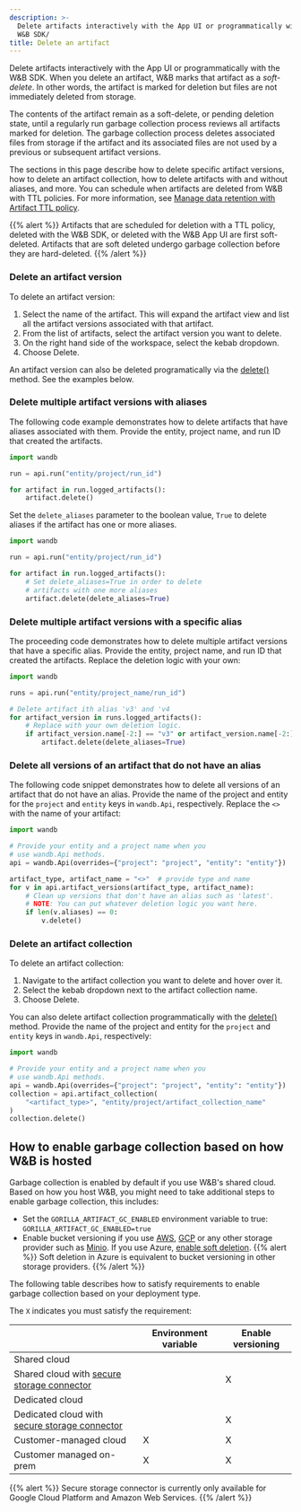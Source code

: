 ```yaml
---
description: >-
  Delete artifacts interactively with the App UI or programmatically with the
  W&B SDK/
title: Delete an artifact
---
```


Delete artifacts interactively with the App UI or programmatically with the W&B SDK. When you delete an artifact, W&B marks that artifact as a *soft-delete*. In other words, the artifact is marked for deletion but files are not immediately deleted from storage. 

The contents of the artifact remain as a soft-delete, or pending deletion state, until a regularly run garbage collection process reviews all artifacts marked for deletion. The garbage collection process deletes associated files from storage if the artifact and its associated files are not used by a previous or subsequent artifact versions. 

The sections in this page describe how to delete specific artifact versions, how to delete an artifact collection, how to delete artifacts with and without aliases, and more. You can schedule when artifacts are deleted from W&B with TTL policies. For more information, see [Manage data retention with Artifact TTL policy](./ttl.md).

{{% alert %}}
Artifacts that are scheduled for deletion with a TTL policy, deleted with the W&B SDK, or deleted with the W&B App UI are first soft-deleted. Artifacts that are soft deleted undergo garbage collection before they are hard-deleted.
{{% /alert %}}

### Delete an artifact version

To delete an artifact version:

1. Select the name of the artifact. This will expand the artifact view and list all the artifact versions associated with that artifact.
2. From the list of artifacts, select the artifact version you want to delete.
3. On the right hand side of the workspace, select the kebab dropdown.
4. Choose Delete.

An artifact version can also be deleted programatically via the [delete()](/ref/python/artifact#delete) method. See the examples below. 

### Delete multiple artifact versions with aliases

The following code example demonstrates how to delete artifacts that have aliases associated with them. Provide the entity, project name, and run ID that created the artifacts.

```python
import wandb

run = api.run("entity/project/run_id")

for artifact in run.logged_artifacts():
    artifact.delete()
```

Set the `delete_aliases` parameter to the boolean value, `True` to delete aliases if the artifact has one or more aliases.

```python
import wandb

run = api.run("entity/project/run_id")

for artifact in run.logged_artifacts():
    # Set delete_aliases=True in order to delete
    # artifacts with one more aliases
    artifact.delete(delete_aliases=True)
```

### Delete multiple artifact versions with a specific alias

The proceeding code demonstrates how to delete multiple artifact versions that have a specific alias. Provide the entity, project name, and run ID that created the artifacts. Replace the deletion logic with your own:

```python
import wandb

runs = api.run("entity/project_name/run_id")

# Delete artifact ith alias 'v3' and 'v4
for artifact_version in runs.logged_artifacts():
    # Replace with your own deletion logic.
    if artifact_version.name[-2:] == "v3" or artifact_version.name[-2:] == "v4":
        artifact.delete(delete_aliases=True)
```

### Delete all versions of an artifact that do not have an alias

The following code snippet demonstrates how to delete all versions of an artifact that do not have an alias. Provide the name of the project and entity for the `project` and `entity` keys in `wandb.Api`, respectively. Replace the `<>` with the name of your artifact:

```python
import wandb

# Provide your entity and a project name when you
# use wandb.Api methods.
api = wandb.Api(overrides={"project": "project", "entity": "entity"})

artifact_type, artifact_name = "<>"  # provide type and name
for v in api.artifact_versions(artifact_type, artifact_name):
    # Clean up versions that don't have an alias such as 'latest'.
    # NOTE: You can put whatever deletion logic you want here.
    if len(v.aliases) == 0:
        v.delete()
```

### Delete an artifact collection

To delete an artifact collection:

1. Navigate to the artifact collection you want to delete and hover over it.
3. Select the kebab dropdown next to the artifact collection name.
4. Choose Delete.

You can also delete artifact collection programmatically with the [delete()](../../ref/python/artifact.md#delete) method. Provide the name of the project and entity for the `project` and `entity` keys in `wandb.Api`, respectively:

```python
import wandb

# Provide your entity and a project name when you
# use wandb.Api methods.
api = wandb.Api(overrides={"project": "project", "entity": "entity"})
collection = api.artifact_collection(
    "<artifact_type>", "entity/project/artifact_collection_name"
)
collection.delete()
```

## How to enable garbage collection based on how W&B is hosted
Garbage collection is enabled by default if you use W&B's shared cloud. Based on how you host W&B, you might need to take additional steps to enable garbage collection, this includes:


* Set the `GORILLA_ARTIFACT_GC_ENABLED` environment variable to true: `GORILLA_ARTIFACT_GC_ENABLED=true`
* Enable bucket versioning if you use [AWS](https://docs.aws.amazon.com/AmazonS3/latest/userguide/manage-versioning-examples.html), [GCP](https://cloud.google.com/storage/docs/object-versioning) or any other storage provider such as [Minio](https://min.io/docs/minio/linux/administration/object-management/object-versioning.html#enable-bucket-versioning). If you use Azure, [enable soft deletion](https://learn.microsoft.com/en-us/azure/storage/blobs/soft-delete-blob-overview).
  {{% alert %}}
  Soft deletion in Azure is equivalent to bucket versioning in other storage providers.
  {{% /alert %}}

The following table describes how to satisfy requirements to enable garbage collection based on your deployment type. 

The `X` indicates you must satisfy the requirement:

|                                                | Environment variable    | Enable versioning | 
| -----------------------------------------------| ------------------------| ----------------- | 
| Shared cloud                                   |                         |                   | 
| Shared cloud with [secure storage connector](../hosting/data-security/secure-storage-connector.md)|                         | X                 | 
| Dedicated cloud                                |                         |                   | 
| Dedicated cloud with [secure storage connector](../hosting/data-security/secure-storage-connector.md)|                         | X                 | 
| Customer-managed cloud                         | X                       | X                 | 
| Customer managed on-prem                       | X                       | X                 |
 


{{% alert %}}
Secure storage connector is currently only available for Google Cloud Platform and Amazon Web Services.
{{% /alert %}}



